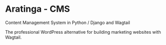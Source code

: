 # Aratinga - CMS

Content Management System in Python / Django and Wagtail

The professional WordPress alternative for building marketing websites with
Wagtail.